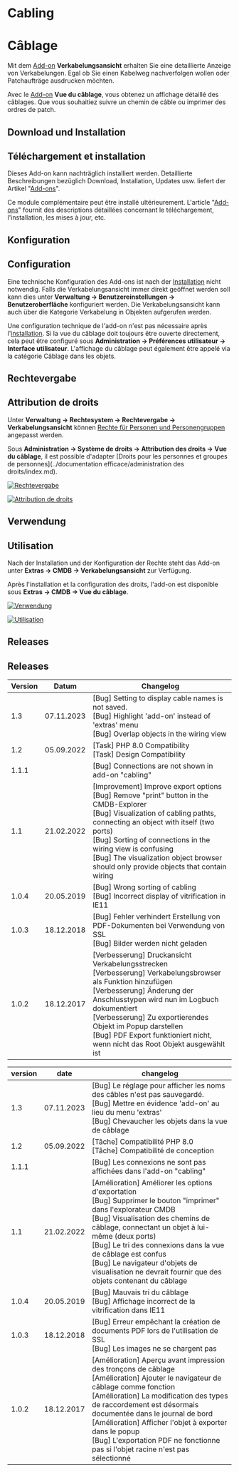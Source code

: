<!-- TRANSLATED by md-translate -->
# Cabling

# Câblage

Mit dem [Add-on](../i-doit-pro-add-ons/index.md) **Verkabelungsansicht** erhalten Sie eine detaillierte Anzeige von Verkabelungen. Egal ob Sie einen Kabelweg nachverfolgen wollen oder Patchaufträge ausdrucken möchten.

Avec le [Add-on](../i-doit-pro-add-ons/index.md) **Vue du câblage**, vous obtenez un affichage détaillé des câblages. Que vous souhaitiez suivre un chemin de câble ou imprimer des ordres de patch.

## Download und Installation

## Téléchargement et installation

Dieses Add-on kann nachträglich installiert werden. Detaillierte Beschreibungen bezüglich Download, Installation, Updates usw. liefert der Artikel "[Add-ons](../i-doit-pro-add-ons/index.md)".

Ce module complémentaire peut être installé ultérieurement. L'article "[Add-ons](../i-doit-pro-add-ons/index.md)" fournit des descriptions détaillées concernant le téléchargement, l'installation, les mises à jour, etc.

## Konfiguration

## Configuration

Eine technische Konfiguration des Add-ons ist nach der [Installation](../i-doit-pro-add-ons/index.md) nicht notwendig.
Falls die Verkabelungsansicht immer direkt geöffnet werden soll kann dies unter **Verwaltung → Benutzereinstellungen → Benutzeroberfläche** konfiguriert werden.
Die Verkabelungsansicht kann auch über die Kategorie Verkabelung in Objekten aufgerufen werden.

Une configuration technique de l'add-on n'est pas nécessaire après l'[installation](../i-doit-pro-add-ons/index.md).
Si la vue du câblage doit toujours être ouverte directement, cela peut être configuré sous **Administration → Préférences utilisateur → Interface utilisateur**.
L'affichage du câblage peut également être appelé via la catégorie Câblage dans les objets.

## Rechtevergabe

## Attribution de droits

Unter **Verwaltung → Rechtesystem → Rechtevergabe → Verkabelungsansicht** können [Rechte für Personen und Personengruppen](../effizientes-dokumentieren/rechteverwaltung/index.md) angepasst werden.

Sous **Administration → Système de droits → Attribution des droits → Vue du câblage**, il est possible d'adapter [Droits pour les personnes et groupes de personnes](../documentation efficace/administration des droits/index.md).

[![Rechtevergabe](../assets/images/de/i-doit-pro-add-ons/cabling/1-cab.png)](../assets/images/de/i-doit-pro-add-ons/cabling/1-cab.png)

[ ![Attribution de droits](../assets/images/fr/i-doit-pro-add-ons/cabling/1-cab.png)](../assets/images/fr/i-doit-pro-add-ons/cabling/1-cab.png)

## Verwendung

## Utilisation

Nach der Installation und der Konfiguration der Rechte steht das Add-on unter **Extras → CMDB → Verkabelungsansicht** zur Verfügung.

Après l'installation et la configuration des droits, l'add-on est disponible sous **Extras → CMDB → Vue du câblage**.

[![Verwendung](../assets/images/de/i-doit-pro-add-ons/cabling/2-cab.png)](../assets/images/de/i-doit-pro-add-ons/cabling/2-cab.png)

[ ![Utilisation](../assets/images/fr/i-doit-pro-add-ons/cabling/2-cab.png)](../assets/images/fr/i-doit-pro-add-ons/cabling/2-cab.png)

## Releases

## Releases

| Version | Datum | Changelog |
| --- | --- | --- |
| 1.3 | 07.11.2023 | [Bug]  Setting to display cable names is not saved.<br>[Bug]  Highlight 'add-on' instead of 'extras' menu<br>[Bug] Overlap objects in the wiring view |
| 1.2 | 05.09.2022 | [Task] PHP 8.0 Compatibility  <br> [Task] Design Compatibility |
| 1.1.1 |     | [Bug] Connections are not shown in add-on "cabling" |
| 1.1 | 21.02.2022 | [Improvement] Improve export options <br> [Bug] Remove "print" button in the CMDB-Explorer <br> [Bug] Visualization of cabling pathts, connecting an object with itself (two ports)  <br> [Bug] Sorting of connections in the wiring view is confusing  <br> [Bug] The visualization object browser should only provide objects that contain wiring |
| 1.0.4 | 20.05.2019 | [Bug] Wrong sorting of cabling <br> [Bug] Incorrect display of vitrification in IE11 |
| 1.0.3 | 18.12.2018 | [Bug] Fehler verhindert Erstellung von PDF-Dokumenten bei Verwendung von SSL <br> [Bug] Bilder werden nicht geladen |
| 1.0.2 | 18.12.2017 | [Verbesserung] Druckansicht Verkabelungsstrecken <br> [Verbesserung] Verkabelungsbrowser als Funktion hinzufügen <br> [Verbesserung] Änderung der Anschlusstypen wird nun im Logbuch dokumentiert <br> [Verbesserung] Zu exportierendes Objekt im Popup darstellen <br> [Bug] PDF Export funktioniert nicht, wenn nicht das Root Objekt ausgewählt ist |

| version | date | changelog |
| --- | --- | --- |
| 1.3 | 07.11.2023 | [Bug] Le réglage pour afficher les noms des câbles n'est pas sauvegardé.<br>[Bug] Mettre en évidence 'add-on' au lieu du menu 'extras'<br>[Bug] Chevaucher les objets dans la vue de câblage |
| 1.2 | 05.09.2022 | [Tâche] Compatibilité PHP 8.0 <br> [Tâche] Compatibilité de conception |
| 1.1.1 | | [Bug] Les connexions ne sont pas affichées dans l'add-on "cabling" |
| 1.1 | 21.02.2022 | [Amélioration] Améliorer les options d'exportation <br> [Bug] Supprimer le bouton "imprimer" dans l'explorateur CMDB <br> [Bug] Visualisation des chemins de câblage, connectant un objet à lui-même (deux ports) <br> [Bug] Le tri des connexions dans la vue de câblage est confus <br> [Bug] Le navigateur d'objets de visualisation ne devrait fournir que des objets contenant du câblage |
| 1.0.4 | 20.05.2019 | [Bug] Mauvais tri du câblage <br> [Bug] Affichage incorrect de la vitrification dans IE11 |
| 1.0.3 | 18.12.2018 | [Bug] Erreur empêchant la création de documents PDF lors de l'utilisation de SSL <br> [Bug] Les images ne se chargent pas |
| 1.0.2 | 18.12.2017 | [Amélioration] Aperçu avant impression des tronçons de câblage <br> [Amélioration] Ajouter le navigateur de câblage comme fonction <br> [Amélioration] La modification des types de raccordement est désormais documentée dans le journal de bord <br> [Amélioration] Afficher l'objet à exporter dans le popup <br> [Bug] L'exportation PDF ne fonctionne pas si l'objet racine n'est pas sélectionné |